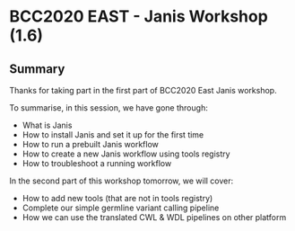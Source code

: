 # BCC2020 EAST - Janis Workshop (1.6)

## Summary

Thanks for taking part in the first part of BCC2020 East Janis workshop. 

To summarise, in this session, we have gone through:

- What is Janis
- How to install Janis and set it up for the first time
- How to run a prebuilt Janis workflow
- How to create a new Janis workflow using tools registry
- How to troubleshoot a running workflow

In the second part of this workshop tomorrow, we will cover:

- How to add new tools (that are not in tools registry) 
- Complete our simple germline variant calling pipeline
- How we can use the translated CWL & WDL pipelines on other platform



